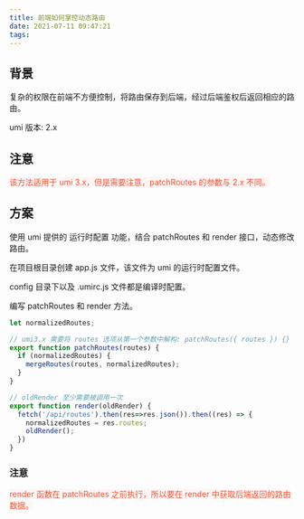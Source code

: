 ```yaml
---
title: 前端如何掌控动态路由
date: 2021-07-11 09:47:21
tags:
---
```


## 背景

复杂的权限在前端不方便控制，将路由保存到后端，经过后端鉴权后返回相应的路由。

umi 版本: 2.x

## 注意

<label style="background-color: #fff5f5;color:#ff502c;">
该方法适用于 umi 3.x，但是需要注意，patchRoutes 的参数与 2.x 不同。
</label>

## 方案

使用 umi 提供的 运行时配置 功能，结合 patchRoutes 和 render 接口，动态修改路由。

在项目根目录创建 app.js 文件，该文件为 umi 的运行时配置文件。

config 目录下以及 .umirc.js 文件都是编译时配置。

编写 patchRoutes 和 render 方法。

```javaScript
let normalizedRoutes;

// umi3.x 需要将 routes 选项从第一个参数中解构: patchRoutes({ routes }) {}
export function patchRoutes(routes) {
  if (normalizedRoutes) {
    mergeRoutes(routes, normalizedRoutes);
  }
}

// oldRender 至少需要被调用一次
export function render(oldRender) {
  fetch('/api/routes').then(res=>res.json()).then((res) => {
    normalizedRoutes = res.routes;
    oldRender();
  })
}
```

### 注意

<label style="background-color: #fff5f5;color:#ff502c;">render 函数在 patchRoutes 之前执行，所以要在 render 中获取后端返回的路由数据。</label>
